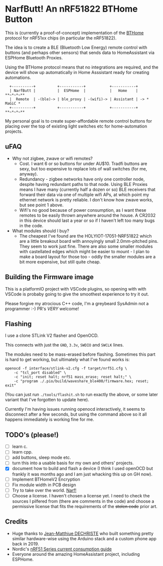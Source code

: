 # NarfButt! An nRF51822 BTHome Button

This is (currently a proof-of-concept) implementation of the
[BTHome](https://bthome.io/) protocol for nRF51xx chips (in particular
the nRF51822).

The idea is to create a BLE (Bluetooth Low Energy) remote
control with buttons (and perhaps other sensors) that sends data to
HomeAssistant via ESPHome Bluetooth Proxies.

Using the BTHome protocol means that no integrations are required, and
the device will show up automatically in Home Asssistant ready for
creating automations.


```
  +----------+          +-----------+           +-----------+
  | NarfButt |          |  ESPHome  |           |   Home    |    **~*~*~**
  |  Remote  | -(ble)-> | ble_proxy | -(wifi)-> | Assistant | -> * MaGiC *
  +----------+          +-----------+           +-----------+    **~*~*~**
```

My personal goal is to create super-affordable remote control buttons
for placing over the top of existing light switches etc for
home-automation projects.

## uFAQ

- Why not zigbee, zwave or wifi remotes?
  - Cost. I want 6 or so buttons for under AU$10. Tradfi buttons are
    sexy, but too expensive to replace lots of wall switches (for me,
    anyway).
  - Redundancy - zigbee networks have only one controller node, despite
    having redundant paths to that node. Using BLE Proxies means I have
    many (currently half a dozen or so) BLE receivers that forward their
    data via one of multiple wifi APs, at which point my ethernet
    network is pretty reliable. I don't know how zwave works, but see
    point 1 above.
  - Wifi's no good because of power consumption, as I want these remotes
    to be easily thrown anywhere around the house. A CR2032 in this device
    should last a year or so if I haven't left too many bugs in the
    code.
- What modules should I buy?
  - The cheapest I've found are the HOLYIOT-17051-NRF51822 which are a
    little breakout board with annoyingly small 2.0mm-pitched pins. They
    seem to work just fine. There are also some smaller modules with
    castellated edges which might be easier to mount - I plan to make a
    board layout for those too - oddly the smaller modules are a bit
    more expensive, but still quite cheap.

## Building the Firmware image

This is a platformIO project with VSCode plugins, so opening with with
VSCode is probaby going to give the smoothest experience to try it out.

Please forgive my atrocious C++ code, I'm a greybeard SysAdmin not a
programmer :-) PR's *VERY* welcome!

## Flashing

I use a clone STLink V2 flasher and OpenOCD.

This connects with just the `GND`, `3.3v`, `SWDIO` and `SWCLK` lines.

The modules need to be
mass-erased before flashing. Sometimes this part is hard to get working,
but ultimately what I've found works is:

```shell
openocd -f interface/stlink-v2.cfg -f target/nrf51.cfg \
    -c "tcl_port disabled" \
    -c "init; reset halt; nrf51 mass_erase; reset halt;" \
    -c "program ./.pio/build/waveshare_ble400/firmware.hex; reset; exit"
```

(You can just run `./tools/flashit.sh` to run exactly the above, or some
later variant that I've forgotten to update here).

Currently I'm having issues running openocd interactively, it seems to
disconnect after a few seconds, but using the command above so it all
happens immediately is working fine for me.

## TODO's (please!)

- [ ] learn c.
- [ ] learn cpp.
- [ ] add buttons, sleep mode etc.
- [ ] turn this into a usable basis for my own and others' projects.
- [x] document how to build and flash a device (I think I used openOCD
  but frankly it was months ago and I am just whacking this up on GH
  now).
- [ ] Implement BTHomeV2 Encryption
- [ ] Fix module width in PCB design
- [ ] Try to take over the world.
  [Narf!](https://pinkyandthebrain.fandom.com/wiki/Narf)
- [ ] Choose a license. I haven't chosen a license yet. I need to check the sources I pilfered
  from (there are comments in the code) and choose a permissive license
  that fits the requirements of the ~~stolen code~~ prior art.

## Credits

- Huge thanks to [Jean-Matthiue
  DECHRISTE](https://www.iot-experiments.com/nrf51822-and-ble400/) who
  built something pretty similar hardware-wise using the Arduino stack
  and a custom phone app back in 2019.
- Nordic's [nRF51 Series current consumption
  guide](https://devzone.nordicsemi.com/guides/hardware-design-test-and-measuring/b/nrf5x/posts/nrf51-current-consumption-guide)
- Everyone around the amazing HomeAssistant project, including ESPHome.
